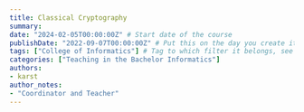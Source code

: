```yaml
---
title: Classical Cryptography
summary: 
date: "2024-02-05T00:00:00Z" # Start date of the course
publishDate: "2022-09-07T00:00:00Z" # Put this on the day you create it.
tags: ["College of Informatics"] # Tag to which filter it belongs, see home/teaching.md for the filters
categories: ["Teaching in the Bachelor Informatics"]
authors:
- karst
author_notes: 
- "Coordinator and Teacher"
---
```

